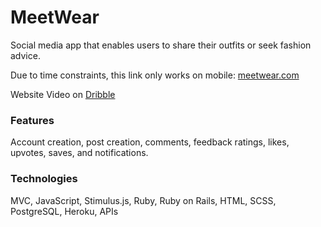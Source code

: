 # MeetWear  
Social media app that enables users to share their outfits or seek fashion advice. 
 
Due to time constraints, this link only works on mobile: [meetwear.com](https://meetwear.me/) 

Website Video on [Dribble](https://dribbble.com/shots/22382110-MeetWear-Social-Media-App) 
  
### Features 
Account creation, post creation, comments, feedback ratings, likes, upvotes, saves, and notifications. 
 
### Technologies 
MVC, JavaScript, Stimulus.js, Ruby, Ruby on Rails, HTML, SCSS, PostgreSQL, Heroku, APIs 
 
